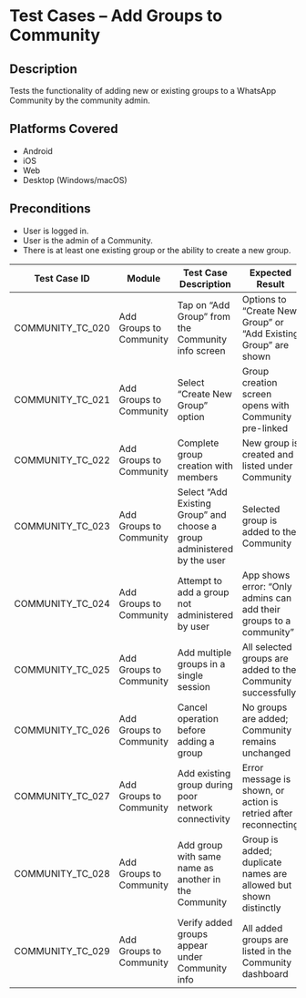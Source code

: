 # Test Cases – Add Groups to Community

## Description
Tests the functionality of adding new or existing groups to a WhatsApp Community by the community admin.

## Platforms Covered
- Android
- iOS
- Web
- Desktop (Windows/macOS)

## Preconditions
- User is logged in.
- User is the admin of a Community.
- There is at least one existing group or the ability to create a new group.

| Test Case ID       | Module               | Test Case Description                                                         | Expected Result                                                                   | Status | Priority | Notes |
|--------------------|----------------------|--------------------------------------------------------------------------------|------------------------------------------------------------------------------------|--------|----------|-------|
| COMMUNITY_TC_020   | Add Groups to Community | Tap on “Add Group” from the Community info screen                             | Options to “Create New Group” or “Add Existing Group” are shown                   | Pass   | High     |       |
| COMMUNITY_TC_021   | Add Groups to Community | Select “Create New Group” option                                               | Group creation screen opens with Community pre-linked                            | Pass   | High     |       |
| COMMUNITY_TC_022   | Add Groups to Community | Complete group creation with members                                           | New group is created and listed under Community                                  | Pass   | High     |       |
| COMMUNITY_TC_023   | Add Groups to Community | Select “Add Existing Group” and choose a group administered by the user       | Selected group is added to the Community                                          | Pass   | High     | Group must not already be linked to another community |
| COMMUNITY_TC_024   | Add Groups to Community | Attempt to add a group not administered by user                                | App shows error: “Only admins can add their groups to a community”               | Pass   | High     |       |
| COMMUNITY_TC_025   | Add Groups to Community | Add multiple groups in a single session                                        | All selected groups are added to the Community successfully                       | Pass   | Medium   |       |
| COMMUNITY_TC_026   | Add Groups to Community | Cancel operation before adding a group                                         | No groups are added; Community remains unchanged                                 | Pass   | Low      |       |
| COMMUNITY_TC_027   | Add Groups to Community | Add existing group during poor network connectivity                            | Error message is shown, or action is retried after reconnecting                  | Pass   | Medium   |       |
| COMMUNITY_TC_028   | Add Groups to Community | Add group with same name as another in the Community                           | Group is added; duplicate names are allowed but shown distinctly                 | Pass   | Low      |       |
| COMMUNITY_TC_029   | Add Groups to Community | Verify added groups appear under Community info                                | All added groups are listed in the Community dashboard                           | Pass   | High     |       |
